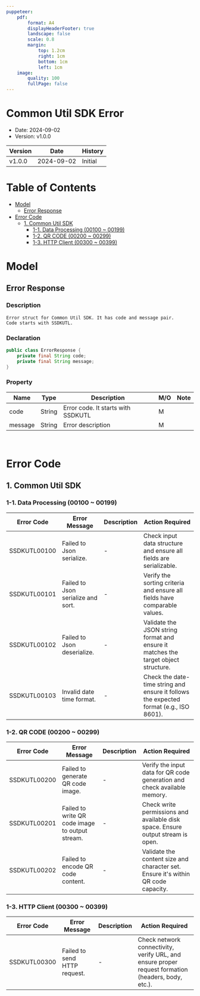 ```yaml
---
puppeteer:
    pdf:
        format: A4
        displayHeaderFooter: true
        landscape: false
        scale: 0.8
        margin:
            top: 1.2cm
            right: 1cm
            bottom: 1cm
            left: 1cm
    image:
        quality: 100
        fullPage: false
---
```


Common Util SDK Error
==

- Date: 2024-09-02
- Version: v1.0.0

| Version | Date       | History                 |
| ------- | ---------- | ------------------------|
| v1.0.0  | 2024-09-02 | Initial                 |

<div style="page-break-after: always;"></div>

# Table of Contents

- [Model](#model)
  - [Error Response](#error-response)
- [Error Code](#error-code)
  - [1. Common Util SDK](#1-common-util-sdk)
    - [1-1. Data Processing (00100 ~ 00199)](#1-1-data-processing-00100--00199)
    - [1-2. QR CODE (00200 ~ 00299)](#1-2-qr-code-00200--00299)
    - [1-3. HTTP Client (00300 ~ 00399)](#1-3-http-client-00300--00399)

# Model

## Error Response

### Description

```
Error struct for Common Util SDK. It has code and message pair.
Code starts with SSDKUTL.
```

### Declaration

```java
public class ErrorResponse {
    private final String code;
    private final String message;
}
```

### Property

| Name    | Type   | Description                        | **M/O** | **Note** |
|---------|--------|------------------------------------|---------| -------- |
| code    | String | Error code. It starts with SSDKUTL | M       |          |
| message | String | Error description                  | M       |          |

<br>

# Error Code

## 1. Common Util SDK

### 1-1. Data Processing (00100 ~ 00199)

| Error Code   | Error Message                      | Description | Action Required                                                                   |
|--------------|-------------------------------------|-------------|-----------------------------------------------------------------------------------|
| SSDKUTL00100 | Failed to Json serialize.           | -           | Check input data structure and ensure all fields are serializable.                |
| SSDKUTL00101 | Failed to Json serialize and sort.  | -           | Verify the sorting criteria and ensure all fields have comparable values.         |
| SSDKUTL00102 | Failed to Json deserialize.         | -           | Validate the JSON string format and ensure it matches the target object structure.|
| SSDKUTL00103 | Invalid date time format.           | -           | Check the date-time string and ensure it follows the expected format (e.g., ISO 8601).|

### 1-2. QR CODE (00200 ~ 00299)

| Error Code   | Error Message                                    | Description | Action Required                                                                    |
|--------------|--------------------------------------------------|-------------|------------------------------------------------------------------------------------|
| SSDKUTL00200 | Failed to generate QR code image.                | -           | Verify the input data for QR code generation and check available memory.           |
| SSDKUTL00201 | Failed to write QR code image to output stream.  | -           | Check write permissions and available disk space. Ensure output stream is open.    |
| SSDKUTL00202 | Failed to encode QR code content.                | -           | Validate the content size and character set. Ensure it's within QR code capacity.  |

### 1-3. HTTP Client (00300 ~ 00399)

| Error Code   | Error Message                | Description | Action Required                                                                         |
|--------------|------------------------------|-------------|-----------------------------------------------------------------------------------------|
| SSDKUTL00300 | Failed to send HTTP request. | -           | Check network connectivity, verify URL, and ensure proper request formation (headers, body, etc.).|